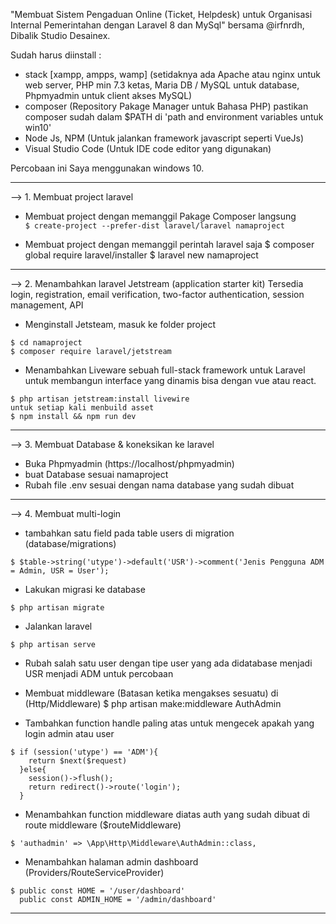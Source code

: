 "Membuat Sistem Pengaduan Online (Ticket, Helpdesk) untuk Organisasi Internal Pemerintahan dengan Laravel 8 dan MySql" 
bersama @irfnrdh, Dibalik Studio Desainex.

Sudah harus diinstall :
- stack [xampp, ampps, wamp]  (setidaknya ada Apache atau nginx untuk web server, PHP min 7.3 ketas, Maria DB / MySQL untuk database, Phpmyadmin untuk client akses MySQL)
- composer (Repository Pakage Manager untuk Bahasa PHP) pastikan composer sudah dalam $PATH di 'path and environment variables untuk win10'
- Node Js, NPM (Untuk jalankan framework javascript seperti VueJs)
- Visual Studio Code (Untuk IDE code editor yang digunakan)

Percobaan ini Saya menggunakan windows 10.

----------------------------------------------------------------------------------------
--> 1. Membuat project laravel
- Membuat project dengan memanggil Pakage Composer langsung  
```$ create-project --prefer-dist laravel/laravel namaproject```

- Membuat project dengan memanggil perintah laravel saja 
$ composer global require laravel/installer
$ laravel new namaproject

----------------------------------------------------------------------------------------
--> 2. Menambahkan laravel Jetstream (application starter kit)
Tersedia  login, registration, email verification, 
two-factor authentication, session management, API

- Menginstall Jetsteam, masuk ke folder project  
``` 
$ cd namaproject
$ composer require laravel/jetstream 
``` 

- Menambahkan Liveware 
sebuah full-stack framework untuk Laravel untuk membangun 
interface yang dinamis bisa dengan vue atau react.  
```
$ php artisan jetstream:install livewire
untuk setiap kali menbuild asset
$ npm install && npm run dev
```
----------------------------------------------------------------------------------------
--> 3. Membuat Database & koneksikan ke laravel
- Buka Phpmyadmin (https://localhost/phpmyadmin)
- buat Database sesuai namaproject
- Rubah file .env sesuai dengan nama database yang sudah dibuat
----------------------------------------------------------------------------------------
--> 4. Membuat multi-login 
- tambahkan satu field pada table users di migration (database/migrations)  
```
$ $table->string('utype')->default('USR')->comment('Jenis Pengguna ADM = Admin, USR = User');
```

- Lakukan migrasi ke database  
```
$ php artisan migrate
```
- Jalankan laravel  
```
$ php artisan serve
```

- Rubah salah satu user dengan tipe user yang ada didatabase menjadi USR menjadi ADM untuk percobaan

- Membuat middleware (Batasan ketika mengakses sesuatu) di (Http/Middleware) 
$ php artisan make:middleware AuthAdmin 
- Tambahkan function handle paling atas untuk mengecek apakah yang login admin atau user  
```
$ if (session('utype') == 'ADM'){
    return $next($request)
  }else{
    session()->flush();
    return redirect()->route('login');
  }
```
- Menambahkan function middleware diatas auth yang sudah dibuat di route middleware ($routeMiddleware)  
```
$ 'authadmin' => \App\Http\Middleware\AuthAdmin::class,
```

- Menambahkan halaman admin dashboard (Providers/RouteServiceProvider)
```
$ public const HOME = '/user/dashboard'
  public const ADMIN_HOME = '/admin/dashboard'
```

----------------------------------------------------------------------------------------
